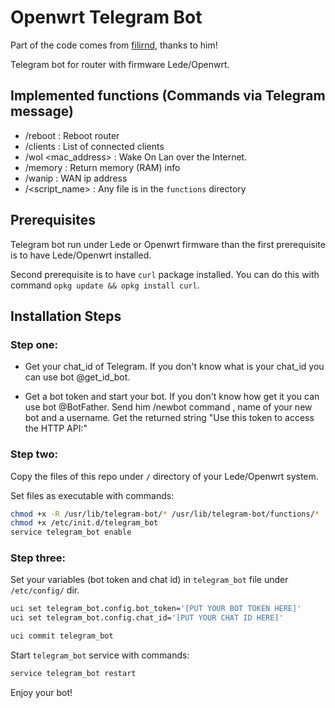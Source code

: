 # Openwrt Telegram Bot

Part of the code comes from [filirnd](https://github.com/filirnd/Lede_Openwrt_Telegram_Bot), thanks to him!

Telegram bot for router with firmware Lede/Openwrt.

## Implemented functions (Commands via Telegram message)

  - /reboot : Reboot router
  - /clients : List of connected clients
  - /wol <mac_address> : Wake On Lan over the Internet.
  - /memory : Return memory (RAM) info
  - /wanip : WAN ip address
  - /<script_name> : Any file is in the `functions` directory

## Prerequisites

Telegram bot run under Lede or Openwrt firmware than the first prerequisite is to have Lede/Openwrt installed.

Second prerequisite is to have `curl` package installed. You can do this with command `opkg update && opkg install curl`.

## Installation Steps

### Step one:

- Get your chat_id of Telegram. If you don't know what is your chat_id you can use bot @get_id_bot.

- Get a bot token and start your bot. If you don't know how get it you can use bot @BotFather. Send him /newbot command , name of your new bot and a username. Get the returned string "Use this token to access the HTTP API:" 

### Step two:

Copy the files of this repo under `/` directory of your Lede/Openwrt system.

Set files as executable with commands:

```sh
chmod +x -R /usr/lib/telegram-bot/* /usr/lib/telegram-bot/functions/*
chmod +x /etc/init.d/telegram_bot
service telegram_bot enable
```

### Step three:

Set your variables (bot token and chat id) in `telegram_bot` file under `/etc/config/` dir.

```sh
uci set telegram_bot.config.bot_token='[PUT YOUR BOT TOKEN HERE]'
uci set telegram_bot.config.chat_id='[PUT YOUR CHAT ID HERE]'

uci commit telegram_bot
```

Start `telegram_bot` service with commands:

```sh
service telegram_bot restart
```

Enjoy your bot!
